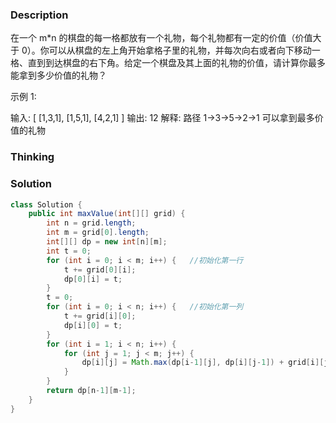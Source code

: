 ### Description

在一个 m*n 的棋盘的每一格都放有一个礼物，每个礼物都有一定的价值（价值大于 0）。你可以从棋盘的左上角开始拿格子里的礼物，并每次向右或者向下移动一格、直到到达棋盘的右下角。给定一个棋盘及其上面的礼物的价值，请计算你最多能拿到多少价值的礼物？

 

示例 1:

输入: 
[
  [1,3,1],
  [1,5,1],
  [4,2,1]
]
输出: 12
解释: 路径 1→3→5→2→1 可以拿到最多价值的礼物

### Thinking

### Solution
```java
class Solution {
    public int maxValue(int[][] grid) {
        int n = grid.length;
        int m = grid[0].length;
        int[][] dp = new int[n][m];
        int t = 0;
        for (int i = 0; i < m; i++) {   //初始化第一行
            t += grid[0][i];
            dp[0][i] = t;
        }
        t = 0;
        for (int i = 0; i < n; i++) {   //初始化第一列
            t += grid[i][0];
            dp[i][0] = t;
        }
        for (int i = 1; i < n; i++) {
            for (int j = 1; j < m; j++) {
                dp[i][j] = Math.max(dp[i-1][j], dp[i][j-1]) + grid[i][j];
            }
        }
        return dp[n-1][m-1];
    }
}
```